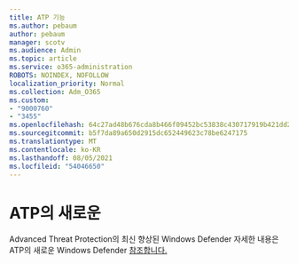 ```yaml
---
title: ATP 기능
ms.author: pebaum
author: pebaum
manager: scotv
ms.audience: Admin
ms.topic: article
ms.service: o365-administration
ROBOTS: NOINDEX, NOFOLLOW
localization_priority: Normal
ms.collection: Adm_O365
ms.custom:
- "9000760"
- "3455"
ms.openlocfilehash: 64c27ad48b676cda8b466f09452bc53838c430717919b421dd287063aabc8c75
ms.sourcegitcommit: b5f7da89a650d2915dc652449623c78be6247175
ms.translationtype: MT
ms.contentlocale: ko-KR
ms.lasthandoff: 08/05/2021
ms.locfileid: "54046650"
---
```

# <a name="whats-new-in-atp"></a>ATP의 새로운

Advanced Threat Protection의 최신 향상된 Windows Defender 자세한 내용은 ATP의 새로운 Windows Defender [참조합니다.](https://www.microsoft.com/security/blog/2018/11/15/whats-new-in-windows-defender-atp/)